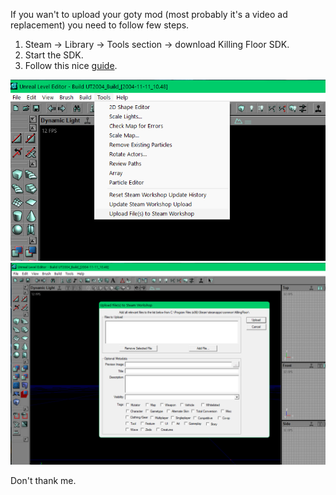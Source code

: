 If you wan't to upload your goty mod (most probably it's a video ad replacement) you need to follow few steps.

1. Steam -> Library -> Tools section -> download Killing Floor SDK.
2. Start the SDK.
3. Follow this nice [guide](https://wiki.tripwireinteractive.com/index.php/Killing_Floor_Steam_Workshop#Modders).

![img](./../_media/workshop_how2_1.png ':size=300')
![img](./../_media/workshop_how2_2.png ':size=300')

Don't thank me.
